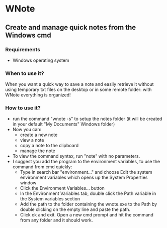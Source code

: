 # WNote
## Create and manage quick notes from the Windows cmd

### Requirements
- Windows operating system

### When to use it?
When you want a quick way to save a note and easily retrieve it without using temporary txt files on the desktop or in some remote folder: with WNote everything is organized!

### How to use it?
- run the command "wnote -s" to setup the notes folder (it will be created in your default "My Documents" Windows folder)
- Now you can:
  - create a new note
  - view a note
  - copy a note to the clipboard
  - manage the note
- To view the command syntax, run "note" with no parameters.
- I suggest you add the program to the environment variables, to use the command from cmd quickly:
  - Type in search bar "environment..." and choose Edit the system environment variables which opens up the System Properties window
  - Click the Environment Variables... button
  - In the Environment Variables tab, double click the Path variable in the System variables section
  - Add the path to the folder containing the wnote.exe to the Path by double clicking on the empty line and paste the path.
  - Click ok and exit. Open a new cmd prompt and hit the command from any folder and it should work.
